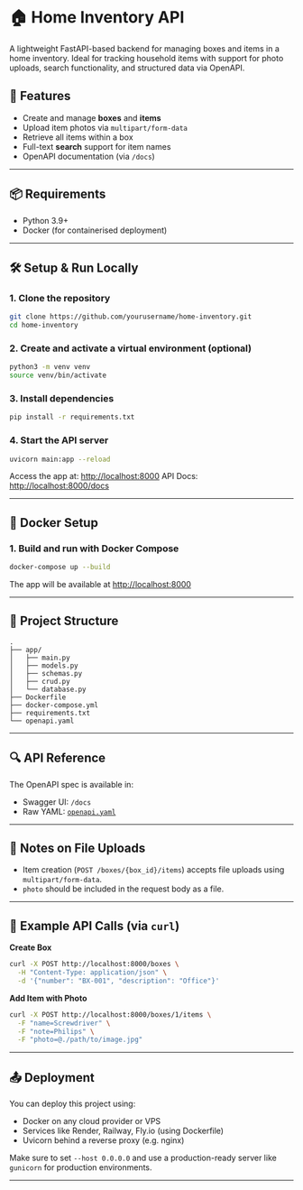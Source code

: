 # 🏠 Home Inventory API

A lightweight FastAPI-based backend for managing boxes and items in a home inventory. Ideal for tracking household items with support for photo uploads, search functionality, and structured data via OpenAPI.

## 🚀 Features

* Create and manage **boxes** and **items**
* Upload item photos via `multipart/form-data`
* Retrieve all items within a box
* Full-text **search** support for item names
* OpenAPI documentation (via `/docs`)

---

## 📦 Requirements

* Python 3.9+
* Docker (for containerised deployment)

---

## 🛠️ Setup & Run Locally

### 1. Clone the repository

```bash
git clone https://github.com/yourusername/home-inventory.git
cd home-inventory
```

### 2. Create and activate a virtual environment (optional)

```bash
python3 -m venv venv
source venv/bin/activate
```

### 3. Install dependencies

```bash
pip install -r requirements.txt
```

### 4. Start the API server

```bash
uvicorn main:app --reload
```

Access the app at: [http://localhost:8000](http://localhost:8000)
API Docs: [http://localhost:8000/docs](http://localhost:8000/docs)

---

## 🐳 Docker Setup

### 1. Build and run with Docker Compose

```bash
docker-compose up --build
```

The app will be available at [http://localhost:8000](http://localhost:8000)

---

## 📂 Project Structure

```
.
├── app/
│   ├── main.py
│   ├── models.py
│   ├── schemas.py
│   ├── crud.py
│   └── database.py
├── Dockerfile
├── docker-compose.yml
├── requirements.txt
└── openapi.yaml
```

---

## 🔍 API Reference

The OpenAPI spec is available in:

* Swagger UI: `/docs`
* Raw YAML: [`openapi.yaml`](./openapi.yaml)

---

## 📸 Notes on File Uploads

* Item creation (`POST /boxes/{box_id}/items`) accepts file uploads using `multipart/form-data`.
* `photo` should be included in the request body as a file.

---

## 🧪 Example API Calls (via `curl`)

**Create Box**

```bash
curl -X POST http://localhost:8000/boxes \
  -H "Content-Type: application/json" \
  -d '{"number": "BX-001", "description": "Office"}'
```

**Add Item with Photo**

```bash
curl -X POST http://localhost:8000/boxes/1/items \
  -F "name=Screwdriver" \
  -F "note=Philips" \
  -F "photo=@./path/to/image.jpg"
```

---

## 📤 Deployment

You can deploy this project using:

* Docker on any cloud provider or VPS
* Services like Render, Railway, Fly.io (using Dockerfile)
* Uvicorn behind a reverse proxy (e.g. nginx)

Make sure to set `--host 0.0.0.0` and use a production-ready server like `gunicorn` for production environments.

---


